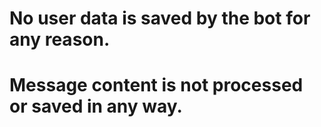 # No user data is saved by the bot for any reason. 

# Message content is not processed or saved in any way.
